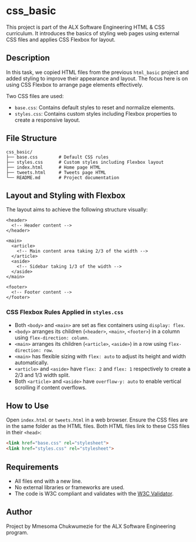 # css_basic

This project is part of the ALX Software Engineering HTML & CSS curriculum. It introduces the basics of styling web pages using external CSS files and applies CSS Flexbox for layout.

## Description

In this task, we copied HTML files from the previous `html_basic` project and added styling to improve their appearance and layout. The focus here is on using CSS Flexbox to arrange page elements effectively.

Two CSS files are used:

- `base.css`: Contains default styles to reset and normalize elements.
- `styles.css`: Contains custom styles including Flexbox properties to create a responsive layout.

## File Structure

```
css_basic/
├── base.css        # Default CSS rules
├── styles.css      # Custom styles including Flexbox layout
├── index.html      # Home page HTML
├── tweets.html     # Tweets page HTML
└── README.md       # Project documentation
```

## Layout and Styling with Flexbox

The layout aims to achieve the following structure visually:

```
<header>
  <!-- Header content -->
</header>

<main>
  <article>
    <!-- Main content area taking 2/3 of the width -->
  </article>
  <aside>
    <!-- Sidebar taking 1/3 of the width -->
  </aside>
</main>

<footer>
  <!-- Footer content -->
</footer>
```

### CSS Flexbox Rules Applied in `styles.css`

- Both `<body>` and `<main>` are set as flex containers using `display: flex`.
- `<body>` arranges its children (`<header>`, `<main>`, `<footer>`) in a column using `flex-direction: column`.
- `<main>` arranges its children (`<article>`, `<aside>`) in a row using `flex-direction: row`.
- `<main>` has flexible sizing with `flex: auto` to adjust its height and width automatically.
- `<article>` and `<aside>` have `flex: 2` and `flex: 1` respectively to create a 2/3 and 1/3 width split.
- Both `<article>` and `<aside>` have `overflow-y: auto` to enable vertical scrolling if content overflows.

## How to Use

Open `index.html` or `tweets.html` in a web browser. Ensure the CSS files are in the same folder as the HTML files. Both HTML files link to these CSS files in their `<head>`:

```html
<link href="base.css" rel="stylesheet">
<link href="styles.css" rel="stylesheet">
```

## Requirements

- All files end with a new line.
- No external libraries or frameworks are used.
- The code is W3C compliant and validates with the [W3C Validator](https://validator.w3.org/).

## Author

Project by Mmesoma Chukwumezie for the ALX Software Engineering program.
